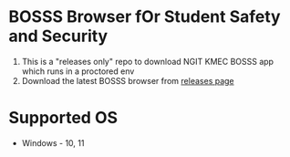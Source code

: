 # BOSSS Browser fOr Student Safety and Security
1. This is a "releases only" repo to download NGIT KMEC BOSSS app which runs in a proctored env
1. Download the latest BOSSS browser from [releases page](https://github.com/ngitofficial/ngit-kmec-proc-bosss/releases)

# Supported OS
- Windows - 10, 11
